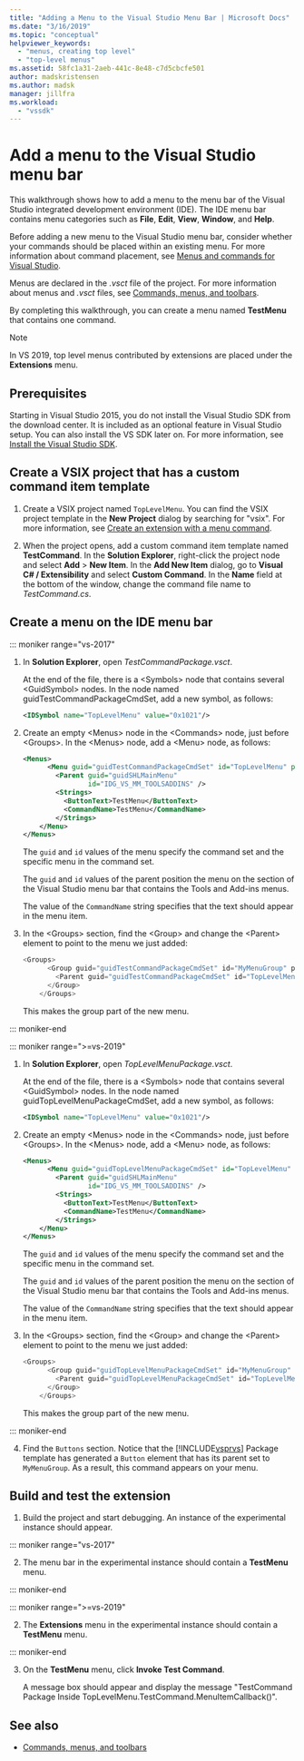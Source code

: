 ```yaml
---
title: "Adding a Menu to the Visual Studio Menu Bar | Microsoft Docs"
ms.date: "3/16/2019"
ms.topic: "conceptual"
helpviewer_keywords:
  - "menus, creating top level"
  - "top-level menus"
ms.assetid: 58fc1a31-2aeb-441c-8e48-c7d5cbcfe501
author: madskristensen
ms.author: madsk
manager: jillfra
ms.workload:
  - "vssdk"
---
```

# Add a menu to the Visual Studio menu bar

This walkthrough shows how to add a menu to the menu bar of the Visual Studio integrated development environment (IDE). The IDE menu bar contains menu categories such as **File**, **Edit**, **View**, **Window**, and **Help**.

Before adding a new menu to the Visual Studio menu bar, consider whether your commands should be placed within an existing menu. For more information about command placement, see [Menus and commands for Visual Studio](../extensibility/ux-guidelines/menus-and-commands-for-visual-studio.md).

Menus are declared in the *.vsct* file of the project. For more information about menus and *.vsct* files, see [Commands, menus, and toolbars](../extensibility/internals/commands-menus-and-toolbars.md).

By completing this walkthrough, you can create a menu named **TestMenu** that contains one command.

> [!NOTE]
> In VS 2019, top level menus contributed by extensions are placed under the **Extensions** menu.

## Prerequisites

Starting in Visual Studio 2015, you do not install the Visual Studio SDK from the download center. It is included as an optional feature in Visual Studio setup. You can also install the VS SDK later on. For more information, see [Install the Visual Studio SDK](../extensibility/installing-the-visual-studio-sdk.md).

## Create a VSIX project that has a custom command item template

1. Create a VSIX project named `TopLevelMenu`. You can find the VSIX project template in the **New Project** dialog by searching for "vsix".  For more information, see [Create an extension with a menu command](../extensibility/creating-an-extension-with-a-menu-command.md).

2. When the project opens, add a custom command item template named **TestCommand**. In the **Solution Explorer**, right-click the project node and select **Add** >  **New Item**. In the **Add New Item** dialog, go to **Visual C# / Extensibility** and select **Custom Command**. In the **Name** field at the bottom of the window, change the command file name to *TestCommand.cs*.

## Create a menu on the IDE menu bar

::: moniker range="vs-2017"

1. In **Solution Explorer**, open *TestCommandPackage.vsct*.

    At the end of the file, there is a \<Symbols> node that contains several \<GuidSymbol> nodes. In the node named guidTestCommandPackageCmdSet, add a new symbol, as follows:

   ```xml
   <IDSymbol name="TopLevelMenu" value="0x1021"/>
   ```

2. Create an empty \<Menus> node in the \<Commands> node, just before \<Groups>. In the \<Menus> node, add a \<Menu> node, as follows:

   ```xml
   <Menus>
         <Menu guid="guidTestCommandPackageCmdSet" id="TopLevelMenu" priority="0x700" type="Menu">
           <Parent guid="guidSHLMainMenu"
                   id="IDG_VS_MM_TOOLSADDINS" />
           <Strings>
             <ButtonText>TestMenu</ButtonText>
             <CommandName>TestMenu</CommandName>
           </Strings>
       </Menu>
   </Menus>
   ```

    The `guid` and `id` values of the menu specify the command set and the specific menu in the command set.

    The `guid` and `id` values of the parent position the menu on the section of the Visual Studio menu bar that contains the Tools and Add-ins menus.

    The value of the `CommandName` string specifies that the text should appear in the menu item.

3. In the \<Groups> section, find the \<Group> and change the \<Parent> element to point to the menu we just added:

   ```csharp
   <Groups>
         <Group guid="guidTestCommandPackageCmdSet" id="MyMenuGroup" priority="0x0600">
           <Parent guid="guidTestCommandPackageCmdSet" id="TopLevelMenu"/>
         </Group>
       </Groups>
   ```

    This makes the group part of the new menu.

::: moniker-end

::: moniker range=">=vs-2019"

1. In **Solution Explorer**, open *TopLevelMenuPackage.vsct*.

    At the end of the file, there is a \<Symbols> node that contains several \<GuidSymbol> nodes. In the node named guidTopLevelMenuPackageCmdSet, add a new symbol, as follows:

   ```xml
   <IDSymbol name="TopLevelMenu" value="0x1021"/>
   ```

2. Create an empty \<Menus> node in the \<Commands> node, just before \<Groups>. In the \<Menus> node, add a \<Menu> node, as follows:

   ```xml
   <Menus>
         <Menu guid="guidTopLevelMenuPackageCmdSet" id="TopLevelMenu" priority="0x700" type="Menu">
           <Parent guid="guidSHLMainMenu"
                   id="IDG_VS_MM_TOOLSADDINS" />
           <Strings>
             <ButtonText>TestMenu</ButtonText>
             <CommandName>TestMenu</CommandName>
           </Strings>
       </Menu>
   </Menus>
   ```

    The `guid` and `id` values of the menu specify the command set and the specific menu in the command set.

    The `guid` and `id` values of the parent position the menu on the section of the Visual Studio menu bar that contains the Tools and Add-ins menus.

    The value of the `CommandName` string specifies that the text should appear in the menu item.

3. In the \<Groups> section, find the \<Group> and change the \<Parent> element to point to the menu we just added:

   ```csharp
   <Groups>
         <Group guid="guidTopLevelMenuPackageCmdSet" id="MyMenuGroup" priority="0x0600">
           <Parent guid="guidTopLevelMenuPackageCmdSet" id="TopLevelMenu"/>
         </Group>
       </Groups>
   ```

    This makes the group part of the new menu.

::: moniker-end

4. Find the `Buttons` section. Notice that the [!INCLUDE[vsprvs](../code-quality/includes/vsprvs_md.md)] Package template has generated a `Button` element that has its parent set to `MyMenuGroup`. As a result, this command appears on your menu.

## Build and test the extension

1. Build the project and start debugging. An instance of the experimental instance should appear.

::: moniker range="vs-2017"

2. The menu bar in the experimental instance should contain a **TestMenu** menu.

::: moniker-end

::: moniker range=">=vs-2019"

2. The **Extensions** menu in the experimental instance should contain a **TestMenu** menu.

::: moniker-end

3. On the **TestMenu** menu, click **Invoke Test Command**.

     A message box should appear and display the message "TestCommand Package Inside TopLevelMenu.TestCommand.MenuItemCallback()".

## See also

- [Commands, menus, and toolbars](../extensibility/internals/commands-menus-and-toolbars.md)